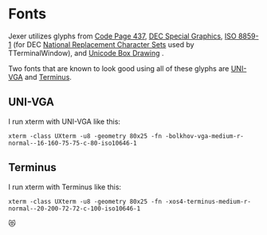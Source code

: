 Fonts
=====

Jexer utilizes glyphs from [Code Page 437](https://en.wikipedia.org/wiki/Code_page_437), [DEC Special Graphics](https://en.wikipedia.org/wiki/DEC_Special_Graphics), [ISO 8859-1](https://en.wikipedia.org/wiki/ISO/IEC_8859-1) (for DEC [National Replacement Character Sets](https://en.wikipedia.org/wiki/National_Replacement_Character_Set) used by TTerminalWindow), and [Unicode Box Drawing](https://en.wikipedia.org/wiki/Box_Drawing_\(Unicode_block\)) .

Two fonts that are known to look good using all of these glyphs are [UNI-VGA](http://www.inp.nsk.su/~bolkhov/files/fonts/univga/) and [Terminus](http://terminus-font.sourceforge.net/).

UNI-VGA
-------

I run xterm with UNI-VGA like this:

```
xterm -class UXterm -u8 -geometry 80x25 -fn -bolkhov-vga-medium-r-normal--16-160-75-75-c-80-iso10646-1
```

Terminus
--------

I run xterm with Terminus like this:

```
xterm -class UXterm -u8 -geometry 80x25 -fn -xos4-terminus-medium-r-normal--20-200-72-72-c-100-iso10646-1
```

😻